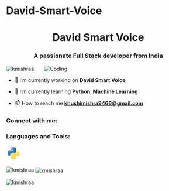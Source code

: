 # David-Smart-Voice

<h1 align="center">David Smart Voice</h1>
<h3 align="center">A passionate Full Stack developer from India</h3>
<img align = "right" alt  ="Coding" width= "400" src="
https://static.vecteezy.com/system/resources/previews/002/326/507/large_2x/smart-speaker-voice-assistant-concept-with-characters-young-people-with-gadgets-near-smartphone-speaker-recognition-voice-controlled-smart-speaker-voice-activated-digital-assistants-identification-vector.jpg
">

<p align="left"> <img src="https://komarev.com/ghpvc/?username=kmishraa&label=Profile%20views&color=0e75b6&style=flat" alt="kmishraa" /> </p>

- 🔭 I’m currently working on **David Smart Voice**

- 🌱 I’m currently learning **Python, Machine Learning**

- 📫 How to reach me **khushimishra9466@gmail.com**

<h3 align="left">Connect with me:</h3>
<p align="left">
</p>

<h3 align="left">Languages and Tools:</h3>
<p align="left"> <a href="https://www.python.org" target="_blank" rel="noreferrer"> <img src="https://raw.githubusercontent.com/devicons/devicon/master/icons/python/python-original.svg" alt="python" width="40" height="40"/> </a> </p>

<p><img align="left" src="https://github-readme-stats.vercel.app/api/top-langs?username=kmishraa&show_icons=true&locale=en&layout=compact" alt="kmishraa" /></p>

<p>&nbsp;<img align="center" src="https://github-readme-stats.vercel.app/api?username=kmishraa&show_icons=true&locale=en" alt="kmishraa" /></p>

<p><img align="center" src="https://github-readme-streak-stats.herokuapp.com/?user=kmishraa&" alt="kmishraa" /></p>



